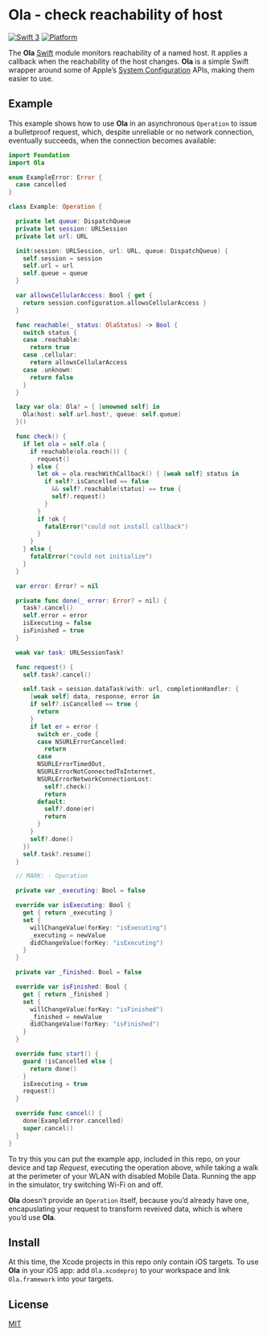 # Ola - check reachability of host

[![Swift 3](https://img.shields.io/badge/Swift-3.0-blue.svg)](https://swift.org/blog/swift-3-0-released/)
[![Platform](https://img.shields.io/badge/platforms-iOS-blue.svg)](https://developer.apple.com/discover/)

The **Ola** [Swift](https://swift.org/) module monitors reachability of a named host. It applies a callback when the reachability of the host changes. **Ola** is a simple Swift wrapper around some of Apple’s [System Configuration](https://developer.apple.com/reference/SystemConfiguration) APIs, making them easier to use.

## Example

This example shows how to use **Ola** in an asynchronous `Operation` to issue a bulletproof request, which, despite unreliable or no network connection, eventually succeeds, when the connection becomes available:

```swift
import Foundation
import Ola

enum ExampleError: Error {
  case cancelled
}

class Example: Operation {

  private let queue: DispatchQueue
  private let session: URLSession
  private let url: URL

  init(session: URLSession, url: URL, queue: DispatchQueue) {
    self.session = session
    self.url = url
    self.queue = queue
  }

  var allowsCellularAccess: Bool { get {
    return session.configuration.allowsCellularAccess }
  }

  func reachable(_ status: OlaStatus) -> Bool {
    switch status {
    case .reachable:
      return true
    case .cellular:
      return allowsCellularAccess
    case .unknown:
      return false
    }
  }

  lazy var ola: Ola? = { [unowned self] in
    Ola(host: self.url.host!, queue: self.queue)
  }()

  func check() {
    if let ola = self.ola {
      if reachable(ola.reach()) {
        request()
      } else {
        let ok = ola.reachWithCallback() { [weak self] status in
          if self?.isCancelled == false
            && self?.reachable(status) == true {
            self?.request()
          }
        }
        if !ok {
          fatalError("could not install callback")
        }
      }
    } else {
      fatalError("could not initialize")
    }
  }

  var error: Error? = nil

  private func done(_ error: Error? = nil) {
    task?.cancel()
    self.error = error
    isExecuting = false
    isFinished = true
  }

  weak var task: URLSessionTask?

  func request() {
    self.task?.cancel()

    self.task = session.dataTask(with: url, completionHandler: {
      [weak self] data, response, error in
      if self?.isCancelled == true {
        return
      }
      if let er = error {
        switch er._code {
        case NSURLErrorCancelled:
          return
        case
        NSURLErrorTimedOut,
        NSURLErrorNotConnectedToInternet,
        NSURLErrorNetworkConnectionLost:
          self?.check()
          return
        default:
          self?.done(er)
          return
        }
      }
      self?.done()
    })
    self.task?.resume()
  }

  // MARK: - Operation

  private var _executing: Bool = false

  override var isExecuting: Bool {
    get { return _executing }
    set {
      willChangeValue(forKey: "isExecuting")
      _executing = newValue
      didChangeValue(forKey: "isExecuting")
    }
  }

  private var _finished: Bool = false

  override var isFinished: Bool {
    get { return _finished }
    set {
      willChangeValue(forKey: "isFinished")
      _finished = newValue
      didChangeValue(forKey: "isFinished")
    }
  }

  override func start() {
    guard !isCancelled else {
      return done()
    }
    isExecuting = true
    request()
  }

  override func cancel() {
    done(ExampleError.cancelled)
    super.cancel()
  }
}
```

To try this you can put the example app, included in this repo, on your device and tap *Request*, executing the operation above, while taking a walk at the perimeter of your WLAN with disabled Mobile Data. Running the app in the simulator, try switching Wi-Fi on and off.

**Ola** doesn’t provide an `Operation` itself, because you’d already have one, encapuslating your request to transform reveived data, which is where you’d use **Ola**.

## Install

At this time, the Xcode projects in this repo only contain iOS targets. To use **Ola** in your iOS app: add `Ola.xcodeproj` to your workspace and link `Ola.framework` into your targets.

## License

[MIT](https://raw.github.com/michaelnisi/ola/master/LICENSE)
